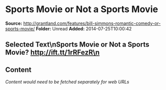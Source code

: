 # Sports Movie or Not a Sports Movie

**Source:** http://grantland.com/features/bill-simmons-romantic-comedy-or-sports-movie/
**Folder:** Unread
**Added:** 2014-07-25T10:00:42


## Selected Text\nSports Movie or Not a Sports Movie? http://ift.tt/1rRFezR\n

## Content
*Content would need to be fetched separately for web URLs*
